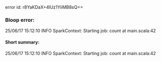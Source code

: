 error id: r8YaKDaX+4lUz1YiiMB8sQ==
### Bloop error:

25/06/17 15:12:10 INFO SparkContext: Starting job: count at main.scala:42
#### Short summary: 

25/06/17 15:12:10 INFO SparkContext: Starting job: count at main.scala:42